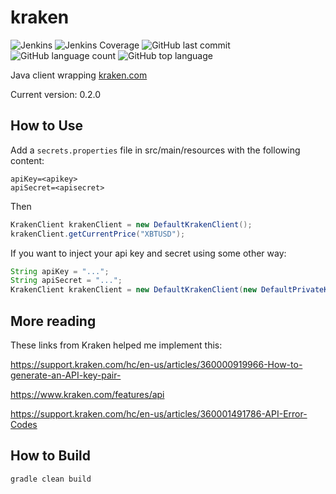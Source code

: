 # kraken
![Jenkins](https://img.shields.io/jenkins/build/http/trevorism-build.eastus.cloudapp.azure.com/kraken)
![Jenkins Coverage](https://img.shields.io/jenkins/coverage/jacoco/http/trevorism-build.eastus.cloudapp.azure.com/kraken)
![GitHub last commit](https://img.shields.io/github/last-commit/trevorism/kraken)
![GitHub language count](https://img.shields.io/github/languages/count/trevorism/kraken)
![GitHub top language](https://img.shields.io/github/languages/top/trevorism/kraken)


Java client wrapping [kraken.com](https://www.kraken.com/en-us/features/api)

Current version: 0.2.0

## How to Use 
Add a `secrets.properties` file in src/main/resources with the following content:

```properties
apiKey=<apikey>
apiSecret=<apisecret>
```

Then 

```java
KrakenClient krakenClient = new DefaultKrakenClient();
krakenClient.getCurrentPrice("XBTUSD");
```

If you want to inject your api key and secret using some other way:

```java
String apiKey = "...";
String apiSecret = "...";
KrakenClient krakenClient = new DefaultKrakenClient(new DefaultPrivateKrakenClient(apiKey, apiSecret));
```

## More reading
These links from Kraken helped me implement this:

https://support.kraken.com/hc/en-us/articles/360000919966-How-to-generate-an-API-key-pair-

https://www.kraken.com/features/api

https://support.kraken.com/hc/en-us/articles/360001491786-API-Error-Codes


## How to Build
`gradle clean build`